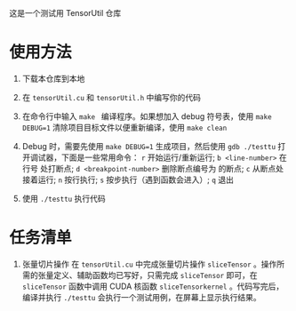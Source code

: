 这是一个测试用 TensorUtil 仓库

# 使用方法
1. 下载本仓库到本地

2. 在 `tensorUtil.cu` 和 `tensorUtil.h` 中编写你的代码

3. 在命令行中输入
   `make `
   编译程序。如果想加入 debug 符号表，使用
   `make DEBUG=1`
   清除项目目标文件以便重新编译，使用
   `make clean`

4. Debug 时，需要先使用 `make DEBUG=1` 生成项目，然后使用 `gdb ./testtu` 打开调试器，下面是一些常用命令：
   `r` 开始运行/重新运行;
   `b <line-number>` 在行号 <line-number> 处打断点;
   `d <breakpoint-number>` 删除断点编号为 <breakpoint-number> 的断点;
   `c` 从断点处接着运行;
   `n` 按行执行;
   `s` 按步执行（遇到函数会进入）;
   `q` 退出

5. 使用 `./testtu` 执行代码

# 任务清单
1. 张量切片操作
   在 `tensorUtil.cu` 中完成张量切片操作 `sliceTensor` 。操作所需的张量定义、辅助函数均已写好，只需完成 `sliceTensor` 即可，在 `sliceTensor` 函数中调用 CUDA 核函数 `sliceTensorkernel` 。代码写完后，编译并执行 `./testtu` 会执行一个测试用例，在屏幕上显示执行结果。